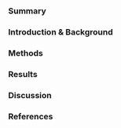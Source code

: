 ### Summary



### Introduction & Background



### Methods



### Results



### Discussion



### References




